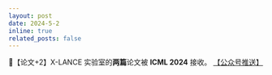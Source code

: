 ```yaml
---
layout: post
date: 2024-5-2
inline: true
related_posts: false
---
```


📃【论文+2】X-LANCE 实验室的**两篇**论文被 **ICML 2024** 接收。 <a href="https://mp.weixin.qq.com/s/7bzGc_ayMOiPlqFnWAJrVA"> 【公众号推送】</a>
